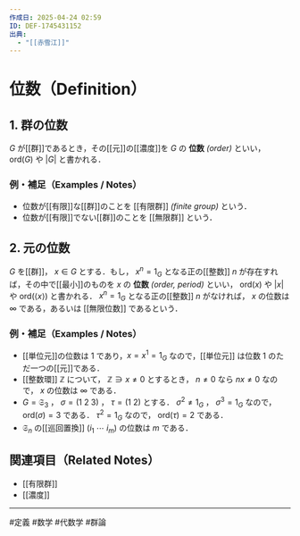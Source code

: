 ```yaml
---
作成日: 2025-04-24 02:59
ID: DEF-1745431152
出典:
  - "[[赤雪江]]"
---
```


# 位数（Definition）

## 1. 群の位数

$G$ が[[群]]であるとき，その[[元]]の[[濃度]]を $G$ の **位数** *(order)* といい， $\mathrm{ord}(G)$ や $|G|$ と書かれる．

### 例・補足（Examples / Notes）

- 位数が[[有限]]な[[群]]のことを [[有限群]] *(finite group)* という．
- 位数が[[有限]]でない[[群]]のことを [[無限群]] という．

## 2. 元の位数

$G$ を[[群]]， $x \in G$ とする．もし， $x^{n} = 1_{G}$ となる正の[[整数]] $n$ が存在すれば，その中で[[最小]]のものを $x$ の **位数** *(order, period)* といい， $\mathrm{ord}(x)$ や $|x|$ や $\mathrm{ord}(\langle x \rangle)$ と書かれる．
$x^{n} = 1_{G}$ となる正の[[整数]] $n$ がなければ， $x$ の位数は $\infty$ である，あるいは [[無限位数]] であるという．

### 例・補足（Examples / Notes）

- [[単位元]]の位数は $1$ であり，$x = x^{1} = 1_{G}$ なので，[[単位元]] は位数 1 のただ一つの[[元]]である．
- [[整数環]] $\mathbb{Z}$ について， $\mathbb{Z} \ni x \neq 0$ とするとき， $n \neq 0$ なら $nx \neq 0$ なので， $x$ の位数は $\infty$ である．
- $G = \mathfrak{S}_{3}$ ， $\sigma = (1 \ 2 \ 3)$ ， $\tau = (1 \ 2)$ とする． $\sigma^{2} \neq 1_{G}$ ， $\sigma^{3} = 1_{G}$ なので， $\mathrm{ord}(\sigma) = 3$ である． $\tau^{2} = 1_G$ なので， $\mathrm{ord}(\tau) = 2$ である．
- $\mathfrak{S}_{n}$ の[[巡回置換]] $(i_{1} \ \cdots \ i_{m})$ の位数は $m$ である．

## 関連項目（Related Notes）

- [[有限群]]
- [[濃度]]

---
#定義 #数学 #代数学 #群論